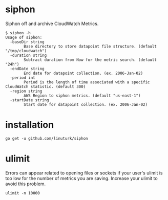 # siphon
Siphon off and archive CloudWatch Metrics.

```
$ siphon -h
Usage of siphon:
  -baseDir string
    	Base directory to store datapoint file structure. (default "/tmp/cloudwatch")
  -duration string
    	Subtract duration from Now for the metric search. (default "24h")
  -endDate string
    	End date for datapoint collection. (ex. 2006-Jan-02)
  -period int
    	Period is the length of time associated with a specific CloudWatch statistic. (default 300)
  -region string
    	AWS Region to siphon metrics. (default "us-east-1")
  -startDate string
    	Start date for datapoint collection. (ex. 2006-Jan-02)
```

# installation

```
go get -u github.com/linuturk/siphon
```

# ulimit

Errors can appear related to opening files or sockets if your user's ulimit is too low for the number of metrics you are saving. Increase your ulimit to avoid this problem.

```
ulimit -n 10000
```
